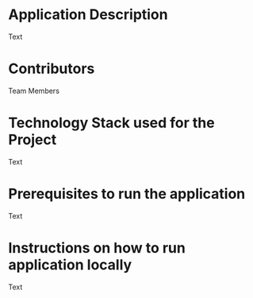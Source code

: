# Application Description
Text

# Contributors
Team Members

# Technology Stack used for the Project
Text

# Prerequisites to run the application
Text


# Instructions on how to run application locally
Text
